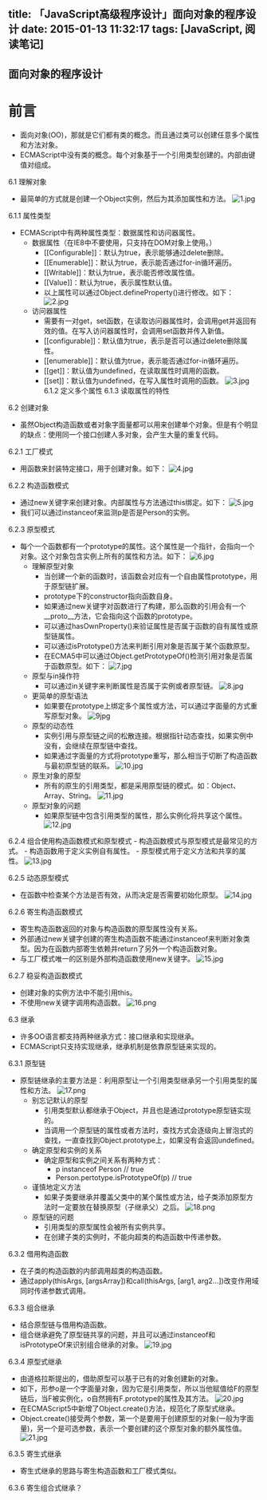 title: 「JavaScript高级程序设计」面向对象的程序设计
date: 2015-01-13 11:32:17
tags: [JavaScript, 阅读笔记]
---
##  面向对象的程序设计

#  前言
- 面向对象(OO)，那就是它们都有类的概念。而且通过类可以创建任意多个属性和方法对象。
- ECMAScript中没有类的概念。每个对象基于一个引用类型创建的。内部由键值对组成。

6.1  理解对象
- 最简单的方式就是创建一个Object实例，然后为其添加属性和方法。
    ![1.jpg](/img/imgs-books/1.jpg)
   
6.1.1  属性类型
- ECMAScript中有两种属性类型：数据属性和访问器属性。
    - 数据属性（在IE8中不要使用，只支持在DOM对象上使用。）
        - [[Configurable]]：默认为true，表示能够通过delete删除。
        - [[Enumerable]]：默认为true，表示能否通过for-in循环遍历。
        - [[Writable]]：默认为true，表示能否修改属性值。
        - [[Value]]：默认为true，表示属性默认值。
        - 以上属性可以通过Object.defineProperty()进行修改。如下：
            ![2.jpg](/img/imgs-books/2.jpg)
    - 访问器属性
        - 需要有一对get，set函数，在读取访问器属性时，会调用get并返回有效的值。在写入访问器属性时，会调用set函数并传入新值。
        - [[configurable]]：默认值为true，表示是否可以通过delete删除属性。
        - [[enumerable]]：默认值为true，表示能否通过for-in循环遍历。
        - [[get]]：默认值为undefined，在读取属性时调用的函数。
        - [[set]]：默认值为undefined，在写入属性时调用的函数。
            ![3.jpg](/img/imgs-books/3.jpg)      
6.1.2  定义多个属性
6.1.3  读取属性的特性

6.2  创建对象
- 虽然Object构造函数或者对象字面量都可以用来创建单个对象。但是有个明显的缺点：使用同一个接口创建人多对象，会产生大量的重复代码。

6.2.1  工厂模式
- 用函数来封装特定接口，用于创建对象。如下：
    ![4.jpg](/img/imgs-books/4.jpg)

6.2.2  构造函数模式
- 通过new关键字来创建对象。内部属性与方法通过this绑定。如下：
    ![5.jpg](/img/imgs-books/5.jpg)
- 我们可以通过instanceof来监测p是否是Person的实例。

6.2.3  原型模式
- 每个一个函数都有一个prototype的属性。这个属性是一个指针，会指向一个对象。这个对象包含实例上所有的属性和方法。如下：
    ![6.jpg](/img/imgs-books/6.jpg)
    - 理解原型对象
        - 当创建一个新的函数时，该函数会对应有一个自由属性prototype，用于原型链扩展。
        - prototype下的constructor指向函数自身。
        - 如果通过new关键字对函数进行了构建，那么函数的引用会有一个__proto__方法，它会指向这个函数的prototype。
        - 可以通过hasOwnProperty()来验证属性是否属于函数的自有属性或原型链属性。
        - 可以通过isPrototype()方法来判断引用对象是否属于某个函数原型。
        - 在ECMA5中可以通过Object.getPrototypeOf()检测引用对象是否属于函数原型。如下：
            ![7.jpg](/img/imgs-books/7.jpg)
    - 原型与in操作符
        - 可以通过in关键字来判断属性是否属于实例或者原型链。
            ![8.jpg](/img/imgs-books/8.jpg)
    - 更简单的原型语法
        - 如果要在prototype上绑定多个属性或方法，可以通过字面量的方式重写原型对象。
            ![9jpg](/img/imgs-books/9.jpg)
    - 原型的动态性
        - 实例引用与原型链之间的松散连接。根据指针动态查找，如果实例中没有，会继续在原型链中查找。
        - 如果通过字面量的方式将prototype重写，那么相当于切断了构造函数与最初原型链的联系。
            ![10.jpg](/img/imgs-books/10.jpg)
    - 原生对象的原型
        - 所有的原生的引用类型，都是采用原型链的模式。如：Object、Array、String。
            ![11.jpg](/img/imgs-books/11.jpg)
    - 原型对象的问题
        - 如果原型链中包含引用类型的属性，那么实例化将共享这个属性。
            ![12.jpg](/img/imgs-books/12.jpg)

6.2.4  组合使用构造函数模式和原型模式
    - 构造函数模式与原型模式是最常见的方式。
    - 构造函数用于定义实例自有属性。
    - 原型模式用于定义方法和共享的属性。
        ![13.jpg](/img/imgs-books/13.jpg)

6.2.5  动态原型模式
- 在函数中检查某个方法是否有效，从而决定是否需要初始化原型。
    ![14.jpg](/img/imgs-books/14.jpg)

6.2.6  寄生构造函数模式
- 寄生构造函数返回的对象与构造函数的原型属性没有关系。
- 外部通过new关键字创建的寄生构造函数不能通过instanceof来判断对象类型。因为在函数内部寄生依赖并return了另外一个构造函数对象。
- 与工厂模式唯一的区别是外部构造函数使用new关键字。
    ![15.jpg](/img/imgs-books/15.jpg)

6.2.7  稳妥构造函数模式
- 创建对象的实例方法中不能引用this。
- 不使用new关键字调用构造函数。
    ![16.png](/img/imgs-books/16.png)

6.3  继承
- 许多OO语言都支持两种继承方式：接口继承和实现继承。
- ECMAScript只支持实现继承，继承机制是依靠原型链来实现的。

6.3.1  原型链
- 原型链继承的主要方法是：利用原型让一个引用类型继承另一个引用类型的属性和方法。
    ![17.png](/img/imgs-books/17.png)
    - 别忘记默认的原型
        - 引用类型默认都继承于Object，并且也是通过prototype原型链实现的。
        - 当调用一个原型链的属性或者方法时，查找方式会逐级向上冒泡式的查找，一直查找到Object.prototype上，如果没有会返回undefined。
    - 确定原型和实例的关系
        - 确定原型和实例之间关系有两种方式：
            - p instanceof Person    // true
            - Person.pertotype.isPrototypeOf(p)    // true
    - 谨慎地定义方法
        - 如果子类要继承并覆盖父类中的某个属性或方法，给子类添加原型方法时一定要放在替换原型（子继承父）之后。
            ![18.png](/img/imgs-books/18.png)
    - 原型链的问题
        - 引用类型的原型属性会被所有实例共享。
        - 在创建子类的实例时，不能向超类的构造函数中传递参数。

6.3.2  借用构造函数
- 在子类的构造函数的内部调用超类的构造函数。
- 通过apply(thisArgs, [argsArray])和call(thisArgs, [arg1, arg2...])改变作用域同时传递参数式调用。

6.3.3  组合继承
- 结合原型链与借用构造函数。
- 组合继承避免了原型链共享的问题，并且可以通过instanceof和isPrototypeOf来识别组合继承的对象。
   ![19.jpg](/img/imgs-books/19.jpg)

6.3.4  原型式继承
- 由道格拉斯提出的，借助原型可以基于已有的对象创建新的对象。
- 如下，形参o是一个字面量对象，因为它是引用类型，所以当他赋值给F的原型链后，当F被实例化，o自然拥有F.prototype的属性及其方法。
    ![20.jpg](/img/imgs-books/20.jpg)
- 在ECMAScript5中新增了Object.create()方法，规范化了原型式继承。
- Object.create()接受两个参数，第一个是要用于创建原型的对象(一般为字面量)，另一个是可选参数，表示一个要创建的这个原型对象的额外属性值。
    ![21.jpg](/img/imgs-books/21.jpg)

6.3.5  寄生式继承
- 寄生式继承的思路与寄生构造函数和工厂模式类似。

6.3.6  寄生组合式继承？